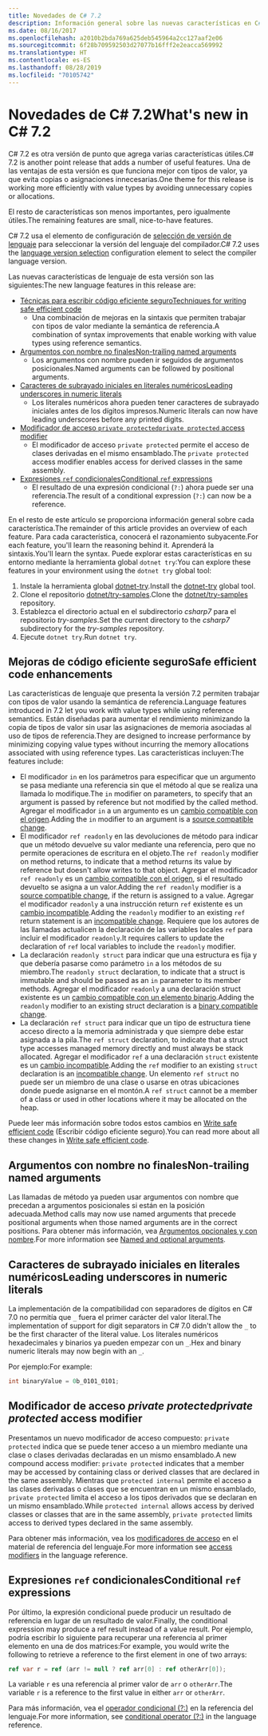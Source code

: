 ```yaml
---
title: Novedades de C# 7.2
description: Información general sobre las nuevas características en C# 7.2.
ms.date: 08/16/2017
ms.openlocfilehash: a2010b2bda769a625deb545964a2cc127aaf2e06
ms.sourcegitcommit: 6f28b709592503d27077b16fff2e2eacca569992
ms.translationtype: HT
ms.contentlocale: es-ES
ms.lasthandoff: 08/28/2019
ms.locfileid: "70105742"
---
```

# <a name="whats-new-in-c-72"></a><span data-ttu-id="bf154-103">Novedades de C# 7.2</span><span class="sxs-lookup"><span data-stu-id="bf154-103">What's new in C# 7.2</span></span>

<span data-ttu-id="bf154-104">C# 7.2 es otra versión de punto que agrega varias características útiles.</span><span class="sxs-lookup"><span data-stu-id="bf154-104">C# 7.2 is another point release that adds a number of useful features.</span></span>
<span data-ttu-id="bf154-105">Una de las ventajas de esta versión es que funciona mejor con tipos de valor, ya que evita copias o asignaciones innecesarias.</span><span class="sxs-lookup"><span data-stu-id="bf154-105">One theme for this release is working more efficiently with value types by avoiding unnecessary copies or allocations.</span></span>

<span data-ttu-id="bf154-106">El resto de características son menos importantes, pero igualmente útiles.</span><span class="sxs-lookup"><span data-stu-id="bf154-106">The remaining features are small, nice-to-have features.</span></span>

<span data-ttu-id="bf154-107">C# 7.2 usa el elemento de configuración de [selección de versión de lenguaje](../language-reference/configure-language-version.md) para seleccionar la versión del lenguaje del compilador.</span><span class="sxs-lookup"><span data-stu-id="bf154-107">C# 7.2 uses the [language version selection](../language-reference/configure-language-version.md) configuration element to select the compiler language version.</span></span>

<span data-ttu-id="bf154-108">Las nuevas características de lenguaje de esta versión son las siguientes:</span><span class="sxs-lookup"><span data-stu-id="bf154-108">The new language features in this release are:</span></span>

- [<span data-ttu-id="bf154-109">Técnicas para escribir código eficiente seguro</span><span class="sxs-lookup"><span data-stu-id="bf154-109">Techniques for writing safe efficient code</span></span>](#safe-efficient-code-enhancements)
  - <span data-ttu-id="bf154-110">Una combinación de mejoras en la sintaxis que permiten trabajar con tipos de valor mediante la semántica de referencia.</span><span class="sxs-lookup"><span data-stu-id="bf154-110">A combination of syntax improvements that enable working with value types using reference semantics.</span></span>
- [<span data-ttu-id="bf154-111">Argumentos con nombre no finales</span><span class="sxs-lookup"><span data-stu-id="bf154-111">Non-trailing named arguments</span></span>](#non-trailing-named-arguments)
  - <span data-ttu-id="bf154-112">Los argumentos con nombre pueden ir seguidos de argumentos posicionales.</span><span class="sxs-lookup"><span data-stu-id="bf154-112">Named arguments can be followed by positional arguments.</span></span>
- [<span data-ttu-id="bf154-113">Caracteres de subrayado iniciales en literales numéricos</span><span class="sxs-lookup"><span data-stu-id="bf154-113">Leading underscores in numeric literals</span></span>](#leading-underscores-in-numeric-literals)
  - <span data-ttu-id="bf154-114">Los literales numéricos ahora pueden tener caracteres de subrayado iniciales antes de los dígitos impresos.</span><span class="sxs-lookup"><span data-stu-id="bf154-114">Numeric literals can now have leading underscores before any printed digits.</span></span>
- [<span data-ttu-id="bf154-115">Modificador de acceso `private protected`</span><span class="sxs-lookup"><span data-stu-id="bf154-115">`private protected` access modifier</span></span>](#private-protected-access-modifier)
  - <span data-ttu-id="bf154-116">El modificador de acceso `private protected` permite el acceso de clases derivadas en el mismo ensamblado.</span><span class="sxs-lookup"><span data-stu-id="bf154-116">The `private protected` access modifier enables access for derived classes in the same assembly.</span></span>
- [<span data-ttu-id="bf154-117">Expresiones `ref` condicionales</span><span class="sxs-lookup"><span data-stu-id="bf154-117">Conditional `ref` expressions</span></span>](#conditional-ref-expressions)
  - <span data-ttu-id="bf154-118">El resultado de una expresión condicional (`?:`) ahora puede ser una referencia.</span><span class="sxs-lookup"><span data-stu-id="bf154-118">The result of a conditional expression (`?:`) can now be a reference.</span></span>

<span data-ttu-id="bf154-119">En el resto de este artículo se proporciona información general sobre cada característica.</span><span class="sxs-lookup"><span data-stu-id="bf154-119">The remainder of this article provides an overview of each feature.</span></span> <span data-ttu-id="bf154-120">Para cada característica, conocerá el razonamiento subyacente.</span><span class="sxs-lookup"><span data-stu-id="bf154-120">For each feature, you'll learn the reasoning behind it.</span></span> <span data-ttu-id="bf154-121">Aprenderá la sintaxis.</span><span class="sxs-lookup"><span data-stu-id="bf154-121">You'll learn the syntax.</span></span> <span data-ttu-id="bf154-122">Puede explorar estas características en su entorno mediante la herramienta global `dotnet try`:</span><span class="sxs-lookup"><span data-stu-id="bf154-122">You can explore these features in your environment using the `dotnet try` global tool:</span></span>

1. <span data-ttu-id="bf154-123">Instale la herramienta global [dotnet-try](https://github.com/dotnet/try/blob/master/README.md#setup).</span><span class="sxs-lookup"><span data-stu-id="bf154-123">Install the [dotnet-try](https://github.com/dotnet/try/blob/master/README.md#setup) global tool.</span></span>
1. <span data-ttu-id="bf154-124">Clone el repositorio [dotnet/try-samples](https://github.com/dotnet/try-samples).</span><span class="sxs-lookup"><span data-stu-id="bf154-124">Clone the [dotnet/try-samples](https://github.com/dotnet/try-samples) repository.</span></span>
1. <span data-ttu-id="bf154-125">Establezca el directorio actual en el subdirectorio *csharp7* para el repositorio *try-samples*.</span><span class="sxs-lookup"><span data-stu-id="bf154-125">Set the current directory to the *csharp7* subdirectory for the *try-samples* repository.</span></span>
1. <span data-ttu-id="bf154-126">Ejecute `dotnet try`.</span><span class="sxs-lookup"><span data-stu-id="bf154-126">Run `dotnet try`.</span></span>

## <a name="safe-efficient-code-enhancements"></a><span data-ttu-id="bf154-127">Mejoras de código eficiente seguro</span><span class="sxs-lookup"><span data-stu-id="bf154-127">Safe efficient code enhancements</span></span>

<span data-ttu-id="bf154-128">Las características de lenguaje que presenta la versión 7.2 permiten trabajar con tipos de valor usando la semántica de referencia.</span><span class="sxs-lookup"><span data-stu-id="bf154-128">Language features introduced in 7.2 let you work with value types while using reference semantics.</span></span> <span data-ttu-id="bf154-129">Están diseñadas para aumentar el rendimiento minimizando la copia de tipos de valor sin usar las asignaciones de memoria asociadas al uso de tipos de referencia.</span><span class="sxs-lookup"><span data-stu-id="bf154-129">They are designed to increase performance by minimizing copying value types without incurring the memory allocations associated with using reference types.</span></span> <span data-ttu-id="bf154-130">Las características incluyen:</span><span class="sxs-lookup"><span data-stu-id="bf154-130">The features include:</span></span>

- <span data-ttu-id="bf154-131">El modificador `in` en los parámetros para especificar que un argumento se pasa mediante una referencia sin que el método al que se realiza una llamada lo modifique.</span><span class="sxs-lookup"><span data-stu-id="bf154-131">The `in` modifier on parameters, to specify that an argument is passed by reference but not modified by the called method.</span></span> <span data-ttu-id="bf154-132">Agregar el modificador `in` a un argumento es un [cambio compatible con el origen](version-update-considerations.md#source-compatible-changes).</span><span class="sxs-lookup"><span data-stu-id="bf154-132">Adding the `in` modifier to an argument is a [source compatible change](version-update-considerations.md#source-compatible-changes).</span></span>
- <span data-ttu-id="bf154-133">El modificador `ref readonly` en las devoluciones de método para indicar que un método devuelve su valor mediante una referencia, pero que no permite operaciones de escritura en el objeto.</span><span class="sxs-lookup"><span data-stu-id="bf154-133">The `ref readonly` modifier on method returns, to indicate that a method returns its value by reference but doesn't allow writes to that object.</span></span> <span data-ttu-id="bf154-134">Agregar el modificador `ref readonly` es un [cambio compatible con el origen](version-update-considerations.md#source-compatible-changes), si el resultado devuelto se asigna a un valor.</span><span class="sxs-lookup"><span data-stu-id="bf154-134">Adding the `ref readonly` modifier is a [source compatible change](version-update-considerations.md#source-compatible-changes), if the return is assigned to a value.</span></span> <span data-ttu-id="bf154-135">Agregar el modificador `readonly` a una instrucción return `ref` existente es un [cambio incompatible](version-update-considerations.md#incompatible-changes).</span><span class="sxs-lookup"><span data-stu-id="bf154-135">Adding the `readonly` modifier to an existing `ref` return statement is an [incompatible change](version-update-considerations.md#incompatible-changes).</span></span> <span data-ttu-id="bf154-136">Requiere que los autores de las llamadas actualicen la declaración de las variables locales `ref` para incluir el modificador `readonly`.</span><span class="sxs-lookup"><span data-stu-id="bf154-136">It requires callers to update the declaration of `ref` local variables to include the `readonly` modifier.</span></span>
- <span data-ttu-id="bf154-137">La declaración `readonly struct` para indicar que una estructura es fija y que debería pasarse como parámetro `in` a los métodos de su miembro.</span><span class="sxs-lookup"><span data-stu-id="bf154-137">The `readonly struct` declaration, to indicate that a struct is immutable and should be passed as an `in` parameter to its member methods.</span></span> <span data-ttu-id="bf154-138">Agregar el modificador `readonly` a una declaración struct existente es un [cambio compatible con un elemento binario](version-update-considerations.md#binary-compatible-changes).</span><span class="sxs-lookup"><span data-stu-id="bf154-138">Adding the `readonly` modifier to an existing struct declaration is a [binary compatible change](version-update-considerations.md#binary-compatible-changes).</span></span>
- <span data-ttu-id="bf154-139">La declaración `ref struct` para indicar que un tipo de estructura tiene acceso directo a la memoria administrada y que siempre debe estar asignada a la pila.</span><span class="sxs-lookup"><span data-stu-id="bf154-139">The `ref struct` declaration, to indicate that a struct type accesses managed memory directly and must always be stack allocated.</span></span> <span data-ttu-id="bf154-140">Agregar el modificador `ref` a una declaración `struct` existente es un [cambio incompatible](version-update-considerations.md#incompatible-changes).</span><span class="sxs-lookup"><span data-stu-id="bf154-140">Adding the `ref` modifier to an existing `struct` declaration is an [incompatible change](version-update-considerations.md#incompatible-changes).</span></span> <span data-ttu-id="bf154-141">Un elemento `ref struct` no puede ser un miembro de una clase o usarse en otras ubicaciones donde puede asignarse en el montón.</span><span class="sxs-lookup"><span data-stu-id="bf154-141">A `ref struct` cannot be a member of a class or used in other locations where it may be allocated on the heap.</span></span>

<span data-ttu-id="bf154-142">Puede leer más información sobre todos estos cambios en [Write safe efficient code](../write-safe-efficient-code.md) (Escribir código eficiente seguro).</span><span class="sxs-lookup"><span data-stu-id="bf154-142">You can read more about all these changes in [Write safe efficient code](../write-safe-efficient-code.md).</span></span>

## <a name="non-trailing-named-arguments"></a><span data-ttu-id="bf154-143">Argumentos con nombre no finales</span><span class="sxs-lookup"><span data-stu-id="bf154-143">Non-trailing named arguments</span></span>

<span data-ttu-id="bf154-144">Las llamadas de método ya pueden usar argumentos con nombre que precedan a argumentos posicionales si están en la posición adecuada.</span><span class="sxs-lookup"><span data-stu-id="bf154-144">Method calls may now use named arguments that precede positional arguments when those named arguments are in the correct positions.</span></span> <span data-ttu-id="bf154-145">Para obtener más información, vea [Argumentos opcionales y con nombre](../programming-guide/classes-and-structs/named-and-optional-arguments.md).</span><span class="sxs-lookup"><span data-stu-id="bf154-145">For more information see [Named and optional arguments](../programming-guide/classes-and-structs/named-and-optional-arguments.md).</span></span>

## <a name="leading-underscores-in-numeric-literals"></a><span data-ttu-id="bf154-146">Caracteres de subrayado iniciales en literales numéricos</span><span class="sxs-lookup"><span data-stu-id="bf154-146">Leading underscores in numeric literals</span></span>

<span data-ttu-id="bf154-147">La implementación de la compatibilidad con separadores de dígitos en C# 7.0 no permitía que `_` fuera el primer carácter del valor literal.</span><span class="sxs-lookup"><span data-stu-id="bf154-147">The implementation of support for digit separators in C# 7.0 didn't allow the `_` to be the first character of the literal value.</span></span> <span data-ttu-id="bf154-148">Los literales numéricos hexadecimales y binarios ya pueden empezar con un `_`.</span><span class="sxs-lookup"><span data-stu-id="bf154-148">Hex and binary numeric literals may now begin with an `_`.</span></span>

<span data-ttu-id="bf154-149">Por ejemplo:</span><span class="sxs-lookup"><span data-stu-id="bf154-149">For example:</span></span>

```csharp
int binaryValue = 0b_0101_0101;
```

## <a name="_private-protected_-access-modifier"></a><span data-ttu-id="bf154-150">Modificador de acceso _private protected_</span><span class="sxs-lookup"><span data-stu-id="bf154-150">_private protected_ access modifier</span></span>

<span data-ttu-id="bf154-151">Presentamos un nuevo modificador de acceso compuesto: `private protected` indica que se puede tener acceso a un miembro mediante una clase o clases derivadas declaradas en un mismo ensamblado.</span><span class="sxs-lookup"><span data-stu-id="bf154-151">A new compound access modifier: `private protected` indicates that a member may be accessed by containing class or derived classes that are declared in the same assembly.</span></span> <span data-ttu-id="bf154-152">Mientras que `protected internal` permite el acceso a las clases derivadas o clases que se encuentran en un mismo ensamblado, `private protected` limita el acceso a los tipos derivados que se declaran en un mismo ensamblado.</span><span class="sxs-lookup"><span data-stu-id="bf154-152">While `protected internal` allows access by derived classes or classes that are in the same assembly, `private protected` limits access to derived types declared in the same assembly.</span></span>

<span data-ttu-id="bf154-153">Para obtener más información, vea los [modificadores de acceso](../language-reference/keywords/access-modifiers.md) en el material de referencia del lenguaje.</span><span class="sxs-lookup"><span data-stu-id="bf154-153">For more information see [access modifiers](../language-reference/keywords/access-modifiers.md) in the language reference.</span></span>

## <a name="conditional-ref-expressions"></a><span data-ttu-id="bf154-154">Expresiones `ref` condicionales</span><span class="sxs-lookup"><span data-stu-id="bf154-154">Conditional `ref` expressions</span></span>

<span data-ttu-id="bf154-155">Por último, la expresión condicional puede producir un resultado de referencia en lugar de un resultado de valor.</span><span class="sxs-lookup"><span data-stu-id="bf154-155">Finally, the conditional expression may produce a ref result instead of a value result.</span></span> <span data-ttu-id="bf154-156">Por ejemplo, podría escribir lo siguiente para recuperar una referencia al primer elemento en una de dos matrices:</span><span class="sxs-lookup"><span data-stu-id="bf154-156">For example, you would write the following to retrieve a reference to the first element in one of two arrays:</span></span>

```csharp
ref var r = ref (arr != null ? ref arr[0] : ref otherArr[0]);
```

<span data-ttu-id="bf154-157">La variable `r` es una referencia al primer valor de `arr` o `otherArr`.</span><span class="sxs-lookup"><span data-stu-id="bf154-157">The variable `r` is a reference to the first value in either `arr` or `otherArr`.</span></span>

<span data-ttu-id="bf154-158">Para más información, vea el [operador condicional (?:)](../language-reference/operators/conditional-operator.md) en la referencia del lenguaje.</span><span class="sxs-lookup"><span data-stu-id="bf154-158">For more information, see [conditional operator (?:)](../language-reference/operators/conditional-operator.md) in the language reference.</span></span>
